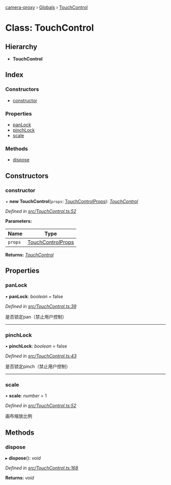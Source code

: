 [camera-proxy](../README.md) › [Globals](../globals.md) › [TouchControl](touchcontrol.md)

# Class: TouchControl

## Hierarchy

* **TouchControl**

## Index

### Constructors

* [constructor](touchcontrol.md#constructor)

### Properties

* [panLock](touchcontrol.md#panlock)
* [pinchLock](touchcontrol.md#pinchlock)
* [scale](touchcontrol.md#scale)

### Methods

* [dispose](touchcontrol.md#dispose)

## Constructors

###  constructor

\+ **new TouchControl**(`props`: [TouchControlProps](../interfaces/touchcontrolprops.md)): *[TouchControl](touchcontrol.md)*

*Defined in [src/TouchControl.ts:52](https://github.com/alibaba/camera-proxy/blob/b158ca3/src/TouchControl.ts#L52)*

**Parameters:**

Name | Type |
------ | ------ |
`props` | [TouchControlProps](../interfaces/touchcontrolprops.md) |

**Returns:** *[TouchControl](touchcontrol.md)*

## Properties

###  panLock

• **panLock**: *boolean* = false

*Defined in [src/TouchControl.ts:39](https://github.com/alibaba/camera-proxy/blob/b158ca3/src/TouchControl.ts#L39)*

是否锁定pan（禁止用户控制）

___

###  pinchLock

• **pinchLock**: *boolean* = false

*Defined in [src/TouchControl.ts:43](https://github.com/alibaba/camera-proxy/blob/b158ca3/src/TouchControl.ts#L43)*

是否锁定pinch（禁止用户控制）

___

###  scale

• **scale**: *number* = 1

*Defined in [src/TouchControl.ts:52](https://github.com/alibaba/camera-proxy/blob/b158ca3/src/TouchControl.ts#L52)*

画布缩放比例

## Methods

###  dispose

▸ **dispose**(): *void*

*Defined in [src/TouchControl.ts:168](https://github.com/alibaba/camera-proxy/blob/b158ca3/src/TouchControl.ts#L168)*

**Returns:** *void*
